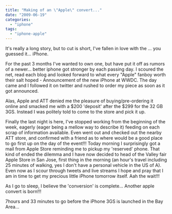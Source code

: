```yaml
---
title: "Making of an \"Apple\" convert..."
date: "2009-06-19"
categories: 
  - "iphone"
tags: 
  - "iphone-apple"
---
```


It's really a long story, but to cut is short, I've fallen in love with the ... you guessed it... iPhone.

For the past 3 months I've wanted to own one, but have put it off as rumors of a newer... better iphone got stronger by each passing day. I scoured the net, read each blog and looked forward to what every "Apple" fanboy worth their salt hoped - Announcement of the new iPhone at WWDC. The day came and I followed it on twitter and rushed to order my piece as soon as it got announced.

Alas, Apple and ATT denied me the pleasure of buying/pre-ordering it online and smacked me with a $200 'deposit' after the $299 for the 32 GB 3GS. Instead I was politely told to come to the store and pick it up.

Finally the last night is here, I've stopped working from the beginning of the week, eagerly (eager being a mellow way to describe it) feeding on each scrap of information available. Even went out and checked out the nearby ATT store, and confirmed with a friend as to where would be a good place to go first up on the day of the event!!! Today morning I surprisingly got a mail from Apple Store reminding me to pickup my 'reserved' phone. That kind of ended the dilemma and I have now decided to head of the Valley fair Apple Store in San Jose, first thing in the morning (an hour's travel including 25 minutes of walking, yes I don't have a personal vehicle in the US of A). Even now as I scour through tweets and live streams I hope and pray that I am in time to get my precious little iPhone tomorrow itself. Aah the wait!!!

As I go to sleep, I believe the 'conversion' is complete... Another apple convert is born!!!

7hours and 33 minutes to go before the iPhone 3GS is launched in the Bay Area...
